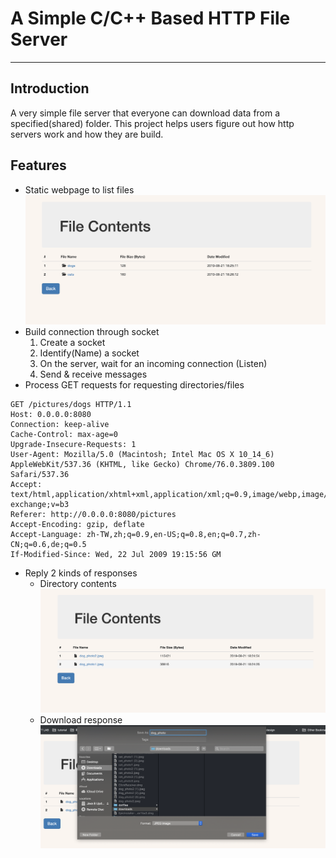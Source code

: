 # A Simple C/C++ Based HTTP File Server
---
## Introduction

A very simple file server that everyone can download data from a specified(shared) folder. This project helps users figure 
out how http servers work and how they are build.

## Features
- Static webpage to list files
![demo1.png](https://github.com/lanlanblue/http-server/blob/master/demo1.png)
- Build connection through socket
  1. Create a socket
  2. Identify(Name) a socket
  3. On the server, wait for an incoming connection (Listen)
  4. Send & receive messages
- Process GET requests for requesting directories/files
```
GET /pictures/dogs HTTP/1.1
Host: 0.0.0.0:8080
Connection: keep-alive
Cache-Control: max-age=0
Upgrade-Insecure-Requests: 1
User-Agent: Mozilla/5.0 (Macintosh; Intel Mac OS X 10_14_6) AppleWebKit/537.36 (KHTML, like Gecko) Chrome/76.0.3809.100 Safari/537.36
Accept: text/html,application/xhtml+xml,application/xml;q=0.9,image/webp,image/apng,*/*;q=0.8,application/signed-exchange;v=b3
Referer: http://0.0.0.0:8080/pictures
Accept-Encoding: gzip, deflate
Accept-Language: zh-TW,zh;q=0.9,en-US;q=0.8,en;q=0.7,zh-CN;q=0.6,de;q=0.5
If-Modified-Since: Wed, 22 Jul 2009 19:15:56 GM
```
- Reply 2 kinds of responses
  - Directory contents
  ![demo2.png](https://github.com/lanlanblue/http-server/blob/master/demo2.png)
  - Download response
  ![demo3.png](https://github.com/lanlanblue/http-server/blob/master/demo3.png)

